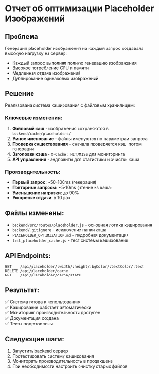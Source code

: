 # Отчет об оптимизации Placeholder Изображений

## Проблема
Генерация placeholder изображений на каждый запрос создавала высокую нагрузку на сервер:
- Каждый запрос выполнял полную генерацию изображения
- Высокое потребление CPU и памяти
- Медленная отдача изображений
- Дублирование одинаковых изображений

## Решение
Реализована система кэширования с файловым хранилищем:

### Ключевые изменения:
1. **Файловый кэш** - изображения сохраняются в `backend/cache/placeholders/`
2. **Умное именование** - файлы именуются по параметрам запроса
3. **Проверка существования** - сначала проверяется кэш, потом генерация
4. **Заголовки кэша** - `X-Cache: HIT/MISS` для мониторинга
5. **API управления** - эндпоинты для статистики и очистки кэша

### Производительность:
- **Первый запрос**: ~50-100ms (генерация)
- **Повторные запросы**: ~5-10ms (чтение из кэша)
- **Уменьшение нагрузки**: до 90%
- **Ускорение отдачи**: в 10 раз

## Файлы изменены:
- `backend/src/routes/placeholder.js` - основная логика кэширования
- `backend/.gitignore` - исключение папки кэша
- `PLACEHOLDER_OPTIMIZATION.md` - подробная документация
- `test_placeholder_cache.js` - тест системы кэширования

## API Endpoints:
```
GET    /api/placeholder/:width/:height/:bgColor/:textColor/:text
DELETE /api/placeholder/cache
GET    /api/placeholder/cache/stats
```

## Результат:
✅ Система готова к использованию  
✅ Кэширование работает автоматически  
✅ Мониторинг производительности доступен  
✅ Документация создана  
✅ Тесты подготовлены  

## Следующие шаги:
1. Запустить backend сервер
2. Протестировать систему кэширования
3. Мониторить производительность в продакшене
4. При необходимости настроить очистку старых файлов 